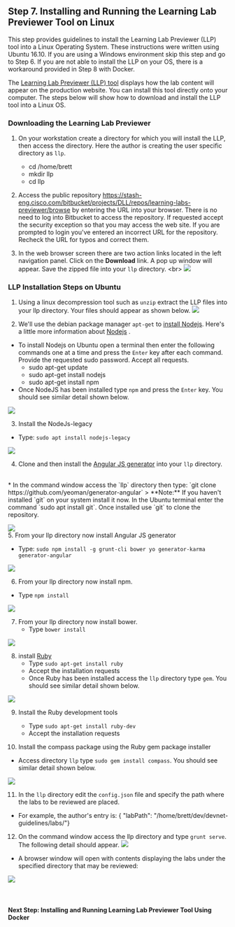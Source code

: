 ## Step 7. Installing and Running the Learning Lab Previewer Tool on Linux


This step provides guidelines to install the Learning Lab Previewer (LLP) tool into a Linux Operating System. These instructions were written using Ubuntu 16.10.  If you are using a Windows environment skip this step and go to Step 6.  If you are not able to install the LLP on your OS, there is a workaround provided in Step 8 with Docker.

The [Learning Lab Previewer (LLP) tool](https://stash-eng.cisco.com/bitbucket/projects/DLL/repos/learning-labs-previewer/browse) displays how the lab content will appear on the production website. You can install this tool directly onto your computer.  The steps below will show how to download and install the LLP tool into a Linux OS.

### Downloading the Learning Lab Previewer
1. On your workstation create a directory for which you will install the LLP, then access the directory.  Here the author is creating the user specific directory as `llp`.
   *  cd /home/brett
   * mkdir llp
   * cd llp

2. Access the public repository https://stash-eng.cisco.com/bitbucket/projects/DLL/repos/learning-labs-previewer/browse by entering the URL into your browser.  There is no need to log into Bitbucket to access the repository.  If requested accept the security exception so that you may access the web site.  If you are prompted to login you've entered an incorrect URL for the repository.  Recheck the URL for typos and correct them.

3. In the web browser screen there are two action links located in the left navigation panel.  Click on the **Download** link.  A pop up window will appear.  Save the zipped file into your `llp` directory.
<br\>
  ![](/posts/files/00-labs-01-getting_started/assets/images/llp_download.png)


### LLP Installation Steps on Ubuntu
1. Using a linux decompression tool such as `unzip` extract the LLP files into your llp directory.  Your files should appear as shown below.
  ![](/posts/files/00-labs-01-getting_started/assets/images/ubuntu_llp_dir.png)

2. We'll use the debian package manager `apt-get` to [install Nodejs](https://www.digitalocean.com/community/tutorials/how-to-install-node-js-on-ubuntu-16-04).  Here's a little more information about [Nodejs](https://nodejs.org/en/about/) .
  * To install Nodejs on Ubuntu open a terminal then enter the following commands one at a time and press the `Enter` key after each command.  Provide the requested sudo password. Accept all requests.
    * sudo apt-get update
    * sudo apt-get install nodejs
    * sudo apt-get install npm
  * Once NodeJS has been installed type `npm` and press the `Enter` key. You should see similar detail shown below.

  ![](/posts/files/00-labs-01-getting_started/assets/images/ubuntu_npm.png)

3. Install the NodeJs-legacy
  * Type: `sudo apt install nodejs-legacy`

  ![](/posts/files/00-labs-01-getting_started/assets/images/ubuntu_nodejs_legacy.png)

4. Clone and then install the [Angular JS generator](https://github.com/yeoman/generator-angular) into your `llp` directory.
<br/>
  * In the command window access the `llp` directory then type: `git clone https://github.com/yeoman/generator-angular`
    > **Note:** If you haven't installed `git` on your system install it now.  In the Ubuntu terminal enter the command `sudo apt install git`.  Once installed use `git` to clone the repository.

  ![](/posts/files/00-labs-01-getting_started/assets/images/ubuntu_yeoman_git.png)
<br/>
5. From your llp directory now install Angular JS generator
  * Type: `sudo npm install -g grunt-cli bower yo generator-karma generator-angular`

  ![](/posts/files/00-labs-01-getting_started/assets/images/ubuntu_install_g.png)

6. From your llp directory now install npm.
  * Type `npm install`

  ![](/posts/files/00-labs-01-getting_started/assets/images/ubuntu_npm_install.png)

7. From your llp directory now install bower.
    * Type `bower install`

  ![](/posts/files/00-labs-01-getting_started/assets/images/ubuntu_bower_install.png)

8. install [Ruby](http://rubyinstaller.org)
    * Type `sudo apt-get install ruby`
    * Accept the installation requests    
    * Once Ruby has been installed access the `llp` directory type `gem`. You should see similar detail shown below.

  ![](/posts/files/00-labs-01-getting_started/assets/images/ubuntu_gem.png)

9. Install the Ruby development tools
    * Type `sudo apt-get install ruby-dev`
    * Accept the installation requests    

10. Install the compass package using the Ruby gem package installer
  * Access directory `llp` type `sudo gem install compass`. You should see similar detail shown below.

  ![](/posts/files/00-labs-01-getting_started/assets/images/ubuntu_install_compass.png)

11. In the `llp` directory edit the `config.json` file and specify the path where the labs to be reviewed are placed.
  * For example, the author's entry is: {
 "labPath": "/home/brett/dev/devnet-guidelines/labs/"}

12. On the command window access the llp directory and type `grunt serve`.  The following detail should appear.
  ![](/posts/files/00-labs-01-getting_started/assets/images/ubuntu_grunt_serve.png)
  * A browser window will open with contents displaying the labs under the specified directory that may be reviewed:

  ![](/posts/files/00-labs-01-getting_started/assets/images/ubuntu_llp_view.png)
<br/>
<br/>
<br/>
#### Next Step: Installing and Running Learning Lab Previewer Tool Using Docker
